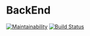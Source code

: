# BackEnd
[![Maintainability](https://api.codeclimate.com/v1/badges/d6d6bb05f1488c67ddcf/maintainability)](https://codeclimate.com/github/EdgarDupont/BackEnd/maintainability)
[![Build Status](https://travis-ci.org/EdgarDupont/BackEnd.svg?branch=master)](https://travis-ci.org/EdgarDupont/BackEnd)
